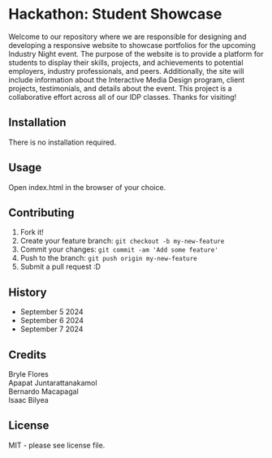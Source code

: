 # Hackathon: Student Showcase

Welcome to our repository where we are responsible for designing and developing a responsive website to showcase portfolios for the upcoming Industry Night event. The purpose of the website is to provide a platform for students to display their skills, projects, and achievements to potential employers, industry professionals, and peers. Additionally, the site will include information about the Interactive Media Design program, client projects, testimonials, and details about the event. This project is a collaborative effort across all of our IDP classes. Thanks for visiting!

## Installation

There is no installation required.

## Usage

Open index.html in the browser of your choice.

## Contributing

1. Fork it!
2. Create your feature branch: `git checkout -b my-new-feature`
3. Commit your changes: `git commit -am 'Add some feature'`
4. Push to the branch: `git push origin my-new-feature`
5. Submit a pull request :D

## History

- September 5 2024
- September 6 2024
- September 7 2024

## Credits

Bryle Flores  
Apapat Juntarattanakamol  
Bernardo Macapagal  
Isaac Bilyea  

## License

MIT - please see license file.